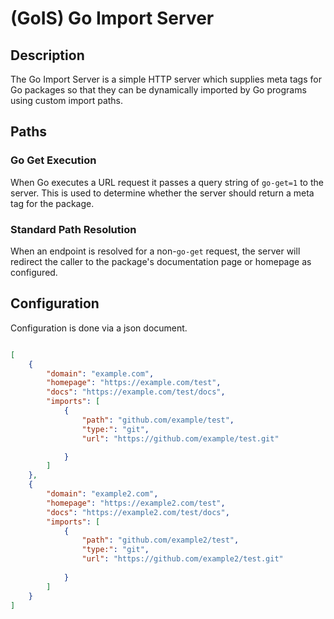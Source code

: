 # (GoIS) Go Import Server

## Description

The Go Import Server is a simple HTTP server which supplies meta tags for Go
packages so that they can be dynamically imported by Go programs using custom
import paths.

## Paths

### Go Get Execution

When Go executes a URL request it passes a query string of `go-get=1` to the
server. This is used to determine whether the server should return a meta tag
for the package.

### Standard Path Resolution

When an endpoint is resolved for a non-`go-get` request, the server will
redirect the caller to the package's documentation page or homepage as
configured.

## Configuration

Configuration is done via a json document.

```json

[
    {
        "domain": "example.com",
        "homepage": "https://example.com/test",
        "docs": "https://example.com/test/docs",
        "imports": [
            {
                "path": "github.com/example/test",
                "type:": "git",
                "url": "https://github.com/example/test.git"

            }
        ]
    },
    {
        "domain": "example2.com",
        "homepage": "https://example2.com/test",
        "docs": "https://example2.com/test/docs",
        "imports": [
            {
                "path": "github.com/example2/test",
                "type:": "git",
                "url": "https://github.com/example2/test.git"
                
            }
        ]
    }
]

```
